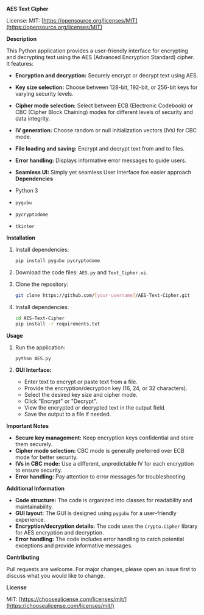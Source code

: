 **AES Text Cipher**

License: MIT: [https://opensource.org/licenses/MIT](https://opensource.org/licenses/MIT)


**Description**

This Python application provides a user-friendly interface for encrypting and decrypting text using the AES (Advanced Encryption Standard) cipher. It features:

- **Encryption and decryption:** Securely encrypt or decrypt text using AES.
- **Key size selection:** Choose between 128-bit, 192-bit, or 256-bit keys for varying security levels.
- **Cipher mode selection:** Select between ECB (Electronic Codebook) or CBC (Cipher Block Chaining) modes for different levels of security and data integrity.
- **IV generation:** Choose random or null initialization vectors (IVs) for CBC mode.
- **File loading and saving:** Encrypt and decrypt text from and to files.
- **Error handling:** Displays informative error messages to guide users.
- **Seamless UI:** Simply yet seamless User Interface foe easier approach
**Dependencies**

- Python 3
- `pygubu`
- `pycryptodome`
- `tkinter`

**Installation**

1. Install dependencies:

   ```bash
   pip install pygubu pycryptodome
   ```

2. Download the code files: `AES.py` and `Text_Cipher.ui`.


3. Clone the repository:

   ```bash
   git clone https://github.com/[your-username]/AES-Text-Cipher.git
   ```

4. Install dependencies:

   ```bash
   cd AES-Text-Cipher
   pip install -r requirements.txt
   ```

**Usage**

1. Run the application:

   ```bash
   python AES.py
   ```

2. **GUI Interface:**
   - Enter text to encrypt or paste text from a file.
   - Provide the encryption/decryption key (16, 24, or 32 characters).
   - Select the desired key size and cipher mode.
   - Click "Encrypt" or "Decrypt".
   - View the encrypted or decrypted text in the output field.
   - Save the output to a file if needed.

**Important Notes**

- **Secure key management:** Keep encryption keys confidential and store them securely.
- **Cipher mode selection:** CBC mode is generally preferred over ECB mode for better security.
- **IVs in CBC mode:** Use a different, unpredictable IV for each encryption to ensure security.
- **Error handling:** Pay attention to error messages for troubleshooting.


**Additional Information**

- **Code structure:** The code is organized into classes for readability and maintainability.
- **GUI layout:** The GUI is designed using `pygubu` for a user-friendly experience.
- **Encryption/decryption details:** The code uses the `Crypto.Cipher` library for AES encryption and decryption.
- **Error handling:** The code includes error handling to catch potential exceptions and provide informative messages.


**Contributing**

Pull requests are welcome. For major changes, please open an issue first to discuss what you would like to change.

**License**

MIT: [https://choosealicense.com/licenses/mit/](https://choosealicense.com/licenses/mit/)
